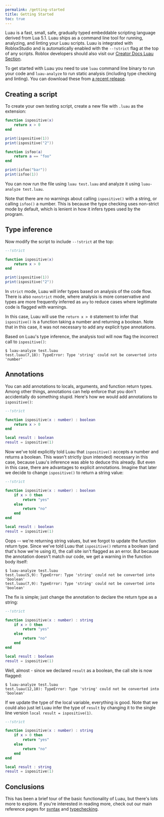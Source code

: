 ```yaml
---
permalink: /getting-started
title: Getting Started
toc: true
---
```


Luau is a fast, small, safe, gradually typed embeddable scripting language derived from Lua 5.1. Luau ships as a command line tool for running, analyzing, and linting your Luau scripts. Luau is integrated with RobloxStudio and is automatically enabled with the `--!strict` flag at the top of any scripts. Roblox developers should also visit our [Creator Docs Luau Section](https://create.roblox.com/docs/luau).

To get started with Luau you need to use `luau` command line binary to run your code and `luau-analyze` to run static analysis (including type checking and linting). You can download these from [a recent release](https://github.com/luau-lang/luau/releases).

## Creating a script

To create your own testing script, create a new file with `.luau` as the extension:

```lua
function ispositive(x)
    return x > 0
end

print(ispositive(1))
print(ispositive("2"))

function isfoo(a)
    return a == "foo"
end

print(isfoo("bar"))
print(isfoo(1))
```

You can now run the file using `luau test.luau` and analyze it using `luau-analyze test.luau`.

Note that there are no warnings about calling ``ispositive()`` with a string, or calling ``isfoo()`` a number. This is because the type checking uses non-strict mode by default, which is lenient in how it infers types used by the program.

## Type inference

Now modify the script to include ``--!strict`` at the top:

```lua
--!strict

function ispositive(x)
    return x > 0
end

print(ispositive(1))
print(ispositive("2"))
```

In ``strict`` mode, Luau will infer types based on analysis of the code flow. There is also ``nonstrict`` mode, where analysis is more conservative and types are more frequently inferred as ``any`` to reduce cases where legitimate code is flagged with warnings.

In this case, Luau will use the ``return x > 0`` statement to infer that ``ispositive()`` is a function taking a number and returning a boolean. Note that in this case, it was not necessary to add any explicit type annotations.

Based on Luau's type inference, the analysis tool will now flag the incorrect call to ``ispositive()``:

```
$ luau-analyze test.luau
test.luau(7,18): TypeError: Type 'string' could not be converted into 'number'
```

## Annotations

You can add annotations to locals, arguments, and function return types. Among other things, annotations can help enforce that you don't accidentally do something stupid. Here's how we would add annotations to ``ispositive()``:

```lua
--!strict

function ispositive(x : number) : boolean
    return x > 0
end

local result : boolean
result = ispositive(1)

```

Now we've told explicitly told Luau that ``ispositive()`` accepts a number and returns a boolean. This wasn't strictly (pun intended) necessary in this case, because Luau's inference was able to deduce this already. But even in this case, there are advantages to explicit annotations. Imagine that later we decide to change ``ispositive()`` to return a string value:

```lua
--!strict

function ispositive(x : number) : boolean
    if x > 0 then
        return "yes"
    else
        return "no"
    end
end

local result : boolean
result = ispositive(1)
```

Oops -- we're returning string values, but we forgot to update the function return type. Since we've told Luau that ``ispositive()`` returns a boolean (and that's how we're using it), the call site isn't flagged as an error. But because the annotation doesn't match our code, we get a warning in the function body itself:

```
$ luau-analyze test.luau
test.luau(5,9): TypeError: Type 'string' could not be converted into 'boolean'
test.luau(7,9): TypeError: Type 'string' could not be converted into 'boolean'
```

The fix is simple; just change the annotation to declare the return type as a string:

```lua
--!strict

function ispositive(x : number) : string
    if x > 0 then
        return "yes"
    else
        return "no"
    end
end

local result : boolean
result = ispositive(1)
```

Well, almost - since we declared ``result`` as a boolean, the call site is now flagged:

```
$ luau-analyze test.luau
test.luau(12,10): TypeError: Type 'string' could not be converted into 'boolean'
```

If we update the type of the local variable, everything is good. Note that we could also just let Luau infer the type of ``result`` by changing it to the single line version ``local result = ispositive(1)``.

```lua
--!strict

function ispositive(x : number) : string
    if x > 0 then
        return "yes"
    else
        return "no"
    end
end

local result : string
result = ispositive(1)
```

## Conclusions

This has been a brief tour of the basic functionality of Luau, but there's lots more to explore. If you're interested in reading more, check out our main reference pages for [syntax](syntax) and [typechecking](typecheck).
